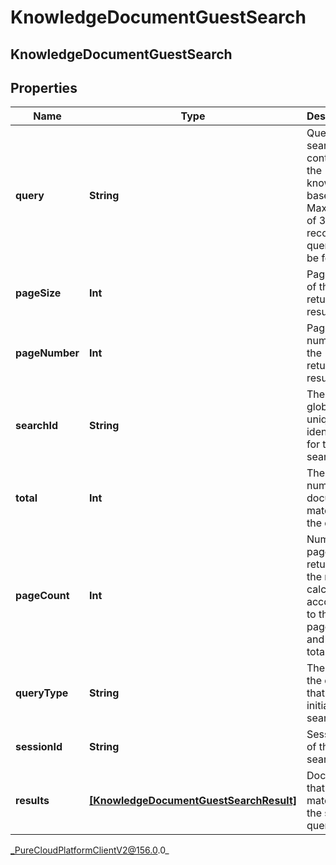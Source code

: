 # KnowledgeDocumentGuestSearch

## KnowledgeDocumentGuestSearch

## Properties

|Name | Type | Description | Notes|
|------------ | ------------- | ------------- | -------------|
| **query** | **String** | Query to search content in the knowledge base. Maximum of 30 records per query can be fetched. | |
| **pageSize** | **Int** | Page size of the returned results. | [optional] |
| **pageNumber** | **Int** | Page number of the returned results. | [optional] |
| **searchId** | **String** | The globally unique identifier for the search. | [optional] |
| **total** | **Int** | The total number of documents matching the query. | [optional] |
| **pageCount** | **Int** | Number of pages returned in the result calculated according to the pageSize and the total | [optional] |
| **queryType** | **String** | The type of the query that initiates the search. | [optional] |
| **sessionId** | **String** | Session ID of the search. | [optional] |
| **results** | [**[KnowledgeDocumentGuestSearchResult]**](KnowledgeDocumentGuestSearchResult) | Documents that matched the search query. | [optional] |



_PureCloudPlatformClientV2@156.0.0_
